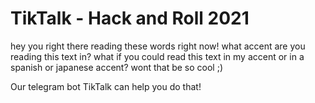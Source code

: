 # TikTalk - Hack and Roll 2021
hey you right there reading these words right now! what accent are you reading this text in? what if you could read this text in my accent or in a spanish or japanese accent? wont that be so cool ;)

Our telegram bot TikTalk can help you do that!
